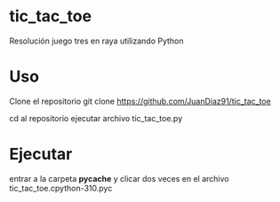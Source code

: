 # tic_tac_toe
Resolución juego tres en raya utilizando Python

# Uso
Clone el repositorio
git clone https://github.com/JuanDiaz91/tic_tac_toe

cd al repositorio
ejecutar archivo tic_tac_toe.py

# Ejecutar
entrar a la carpeta __pycache__ y clicar dos veces en el archivo tic_tac_toe.cpython-310.pyc
